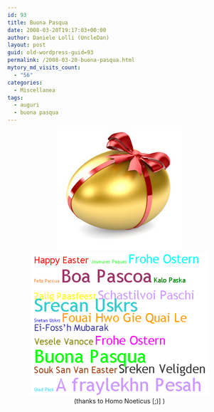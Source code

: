 ```yaml
---
id: 93
title: Buona Pasqua
date: 2008-03-20T19:17:03+00:00
author: Daniele Lolli (UncleDan)
layout: post
guid: old-wordpress-guid=93
permalink: /2008-03-20-buona-pasqua.html
mytory_md_visits_count:
  - "56"
categories:
  - Miscellanea
tags:
  - auguri
  - buona pasqua
---
```

<p style="text-align: center;">
  <img src="/wp-content/uploads/2008/03/easter_egg_284x271.jpg" alt="" border="0" /><br /> <img title="Buona Pasqua!" src="/wp-content/uploads/2008/03/buonapasqua1.png" alt="Buona Pasqua!" border="0" /><br /> (thanks to Homo Noeticus [;)] )
</p>